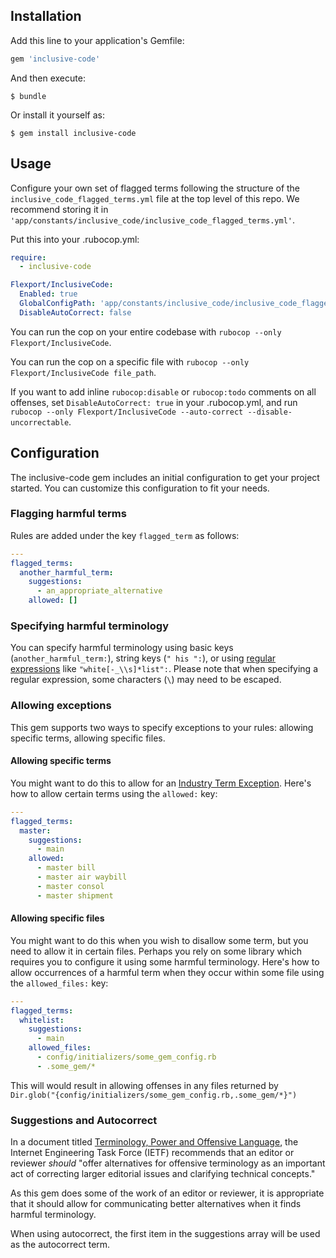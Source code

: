 ## Installation

Add this line to your application's Gemfile:

```ruby
gem 'inclusive-code'
```

And then execute:

    $ bundle

Or install it yourself as:

    $ gem install inclusive-code

## Usage
Configure your own set of flagged terms following the structure of the `inclusive_code_flagged_terms.yml` file at the top level of this repo. We recommend storing it in `'app/constants/inclusive_code/inclusive_code_flagged_terms.yml'`.

Put this into your .rubocop.yml:

```yaml
require:
  - inclusive-code

Flexport/InclusiveCode:
  Enabled: true
  GlobalConfigPath: 'app/constants/inclusive_code/inclusive_code_flagged_terms.yml' # or your path
  DisableAutoCorrect: false
```

You can run the cop on your entire codebase with `rubocop --only Flexport/InclusiveCode`.

You can run the cop on a specific file with `rubocop --only Flexport/InclusiveCode file_path`.

If you want to add inline `rubocop:disable` or `rubocop:todo` comments on all offenses, set `DisableAutoCorrect: true` in your .rubocop.yml, and run `rubocop --only Flexport/InclusiveCode --auto-correct --disable-uncorrectable`.

## Configuration

The inclusive-code gem includes an initial configuration to get your project started. You can customize this configuration to fit your needs.

### Flagging harmful terms

Rules are added under the key `flagged_term` as follows:

```yaml
---
flagged_terms:
  another_harmful_term:
    suggestions:
      - an_appropriate_alternative
    allowed: []
```

### Specifying harmful terminology

You can specify harmful terminology using basic keys (`another_harmful_term:`), string keys (`" his ":`), or using [regular expressions](https://rubular.com/r/HvcomHUBZ3KFCz) like `"white[-_\\s]*list":`. Please note that when specifying a regular expression, some characters (`\`) may need to be escaped.

### Allowing exceptions

This gem supports two ways to specify exceptions to your rules: allowing specific terms, allowing specific files.

#### Allowing specific terms

You might want to do this to allow for an [Industry Term Exception](../README.md#industry-term-exemption). Here's how to allow certain terms using the `allowed:` key:

```yaml
---
flagged_terms:
  master:
    suggestions:
      - main
    allowed:
      - master bill
      - master air waybill
      - master consol
      - master shipment
```

#### Allowing specific files

You might want to do this when you wish to disallow some term, but you need to allow it in certain files. Perhaps you rely on some library which requires you to configure it using some harmful terminology. Here's how to allow occurrences of a harmful term when they occur within some file using the `allowed_files:` key:

```yaml
---
flagged_terms:
  whitelist:
    suggestions:
      - main
    allowed_files:
      - config/initializers/some_gem_config.rb
      - .some_gem/*
```

This will would result in allowing offenses in any files returned by `Dir.glob("{config/initializers/some_gem_config.rb,.some_gem/*}")`

### Suggestions and Autocorrect

In a document titled [Terminology, Power and Offensive Language](https://tools.ietf.org/id/draft-knodel-terminology-01.html), the Internet Engineering Task Force (IETF) recommends that an editor or reviewer *should* "offer alternatives for offensive terminology as an important act of correcting larger editorial issues and clarifying technical concepts."

As this gem does some of the work of an editor or reviewer, it is appropriate that it should allow for communicating better alternatives when it finds harmful terminology.

When using autocorrect, the first item in the suggestions array will be used as the autocorrect term.
